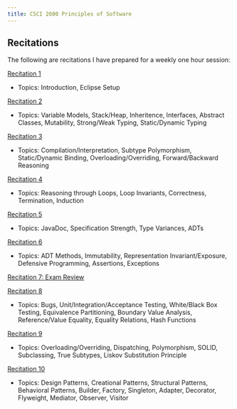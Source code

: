 ```yaml
---
title: CSCI 2600 Principles of Software
---
```


## Recitations
The following are recitations I have prepared for a weekly one hour session:

[Recitation 1](recitation01.pdf)
- Topics: Introduction, Eclipse Setup

[Recitation 2](recitation02.pdf)
- Topics: Variable Models, Stack/Heap, Inheritence, Interfaces, Abstract Classes, Mutability, Strong/Weak Typing, Static/Dynamic Typing

[Recitation 3](recitation03.pdf)
- Topics: Compilation/Interpretation, Subtype Polymorphism, Static/Dynamic Binding, Overloading/Overriding, Forward/Backward Reasoning

[Recitation 4](recitation04.pdf)
- Topics: Reasoning through Loops, Loop Invariants, Correctness, Termination, Induction

[Recitation 5](recitation05.pdf)
- Topics: JavaDoc, Specification Strength, Type Variances, ADTs

[Recitation 6](recitation06.pdf)
- Topics: ADT Methods, Immutability, Representation Invariant/Exposure, Defensive Programming, Assertions, Exceptions

[Recitation 7: Exam Review](recitation07)

[Recitation 8](recitation08.pdf)
- Topics: Bugs, Unit/Integration/Acceptance Testing, White/Black Box Testing, Equivalence Partitioning, Boundary Value Analysis, Reference/Value Equality, Equality Relations, Hash Functions

[Recitation 9](recitation09.pdf)
- Topics: Overloading/Overriding, Dispatching, Polymorphism, SOLID, Subclassing, True Subtypes, Liskov Substitution Principle

[Recitation 10](recitation10.pdf)
- Topics: Design Patterns, Creational Patterns, Structural Patterns, Behavioral Patterns, Builder, Factory, Singleton, Adapter, Decorator, Flyweight, Mediator, Observer, Visitor
